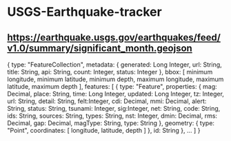 # USGS-Earthquake-tracker

## https://earthquake.usgs.gov/earthquakes/feed/v1.0/summary/significant_month.geojson

{
  type: "FeatureCollection",
  metadata: {
    generated: Long Integer,
    url: String,
    title: String,
    api: String,
    count: Integer,
    status: Integer
  },
  bbox: [
    minimum longitude,
    minimum latitude,
    minimum depth,
    maximum longitude,
    maximum latitude,
    maximum depth
  ],
  features: [
    {
      type: "Feature",
      properties: {
        mag: Decimal,
        place: String,
        time: Long Integer,
        updated: Long Integer,
        tz: Integer,
        url: String,
        detail: String,
        felt:Integer,
        cdi: Decimal,
        mmi: Decimal,
        alert: String,
        status: String,
        tsunami: Integer,
        sig:Integer,
        net: String,
        code: String,
        ids: String,
        sources: String,
        types: String,
        nst: Integer,
        dmin: Decimal,
        rms: Decimal,
        gap: Decimal,
        magType: String,
        type: String
      },
      geometry: {
        type: "Point",
        coordinates: [
          longitude,
          latitude,
          depth
        ]
      },
      id: String
    },
    …
  ]
}